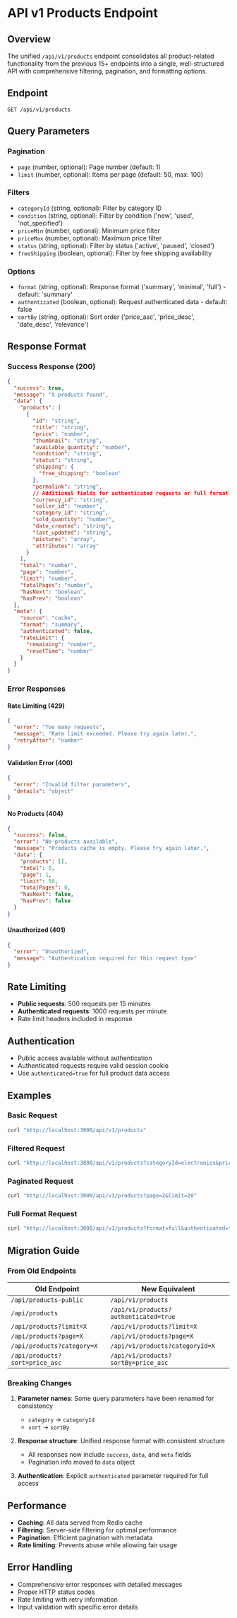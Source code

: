 # API v1 Products Endpoint

## Overview

The unified `/api/v1/products` endpoint consolidates all product-related functionality from the previous 15+ endpoints into a single, well-structured API with comprehensive filtering, pagination, and formatting options.

## Endpoint

```
GET /api/v1/products
```

## Query Parameters

### Pagination
- `page` (number, optional): Page number (default: 1)
- `limit` (number, optional): Items per page (default: 50, max: 100)

### Filters
- `categoryId` (string, optional): Filter by category ID
- `condition` (string, optional): Filter by condition ('new', 'used', 'not_specified')
- `priceMin` (number, optional): Minimum price filter
- `priceMax` (number, optional): Maximum price filter
- `status` (string, optional): Filter by status ('active', 'paused', 'closed')
- `freeShipping` (boolean, optional): Filter by free shipping availability

### Options
- `format` (string, optional): Response format ('summary', 'minimal', 'full') - default: 'summary'
- `authenticated` (boolean, optional): Request authenticated data - default: false
- `sortBy` (string, optional): Sort order ('price_asc', 'price_desc', 'date_desc', 'relevance')

## Response Format

### Success Response (200)
```json
{
  "success": true,
  "message": "X products found",
  "data": {
    "products": [
      {
        "id": "string",
        "title": "string",
        "price": "number",
        "thumbnail": "string",
        "available_quantity": "number",
        "condition": "string",
        "status": "string",
        "shipping": {
          "free_shipping": "boolean"
        },
        "permalink": "string",
        // Additional fields for authenticated requests or full format
        "currency_id": "string",
        "seller_id": "number",
        "category_id": "string",
        "sold_quantity": "number",
        "date_created": "string",
        "last_updated": "string",
        "pictures": "array",
        "attributes": "array"
      }
    ],
    "total": "number",
    "page": "number",
    "limit": "number",
    "totalPages": "number",
    "hasNext": "boolean",
    "hasPrev": "boolean"
  },
  "meta": {
    "source": "cache",
    "format": "summary",
    "authenticated": false,
    "rateLimit": {
      "remaining": "number",
      "resetTime": "number"
    }
  }
}
```

### Error Responses

#### Rate Limiting (429)
```json
{
  "error": "Too many requests",
  "message": "Rate limit exceeded. Please try again later.",
  "retryAfter": "number"
}
```

#### Validation Error (400)
```json
{
  "error": "Invalid filter parameters",
  "details": "object"
}
```

#### No Products (404)
```json
{
  "success": false,
  "error": "No products available",
  "message": "Products cache is empty. Please try again later.",
  "data": {
    "products": [],
    "total": 0,
    "page": 1,
    "limit": 50,
    "totalPages": 0,
    "hasNext": false,
    "hasPrev": false
  }
}
```

#### Unauthorized (401)
```json
{
  "error": "Unauthorized",
  "message": "Authentication required for this request type"
}
```

## Rate Limiting

- **Public requests**: 500 requests per 15 minutes
- **Authenticated requests**: 1000 requests per minute
- Rate limit headers included in response

## Authentication

- Public access available without authentication
- Authenticated requests require valid session cookie
- Use `authenticated=true` for full product data access

## Examples

### Basic Request
```bash
curl "http://localhost:3000/api/v1/products"
```

### Filtered Request
```bash
curl "http://localhost:3000/api/v1/products?categoryId=electronics&priceMin=100&priceMax=500&sortBy=price_asc"
```

### Paginated Request
```bash
curl "http://localhost:3000/api/v1/products?page=2&limit=20"
```

### Full Format Request
```bash
curl "http://localhost:3000/api/v1/products?format=full&authenticated=true"
```

## Migration Guide

### From Old Endpoints

| Old Endpoint | New Equivalent |
|-------------|----------------|
| `/api/products-public` | `/api/v1/products` |
| `/api/products` | `/api/v1/products?authenticated=true` |
| `/api/products?limit=X` | `/api/v1/products?limit=X` |
| `/api/products?page=X` | `/api/v1/products?page=X` |
| `/api/products?category=X` | `/api/v1/products?categoryId=X` |
| `/api/products?sort=price_asc` | `/api/v1/products?sortBy=price_asc` |

### Breaking Changes

1. **Parameter names**: Some query parameters have been renamed for consistency
   - `category` → `categoryId`
   - `sort` → `sortBy`

2. **Response structure**: Unified response format with consistent structure
   - All responses now include `success`, `data`, and `meta` fields
   - Pagination info moved to `data` object

3. **Authentication**: Explicit `authenticated` parameter required for full access

## Performance

- **Caching**: All data served from Redis cache
- **Filtering**: Server-side filtering for optimal performance
- **Pagination**: Efficient pagination with metadata
- **Rate limiting**: Prevents abuse while allowing fair usage

## Error Handling

- Comprehensive error responses with detailed messages
- Proper HTTP status codes
- Rate limiting with retry information
- Input validation with specific error details
